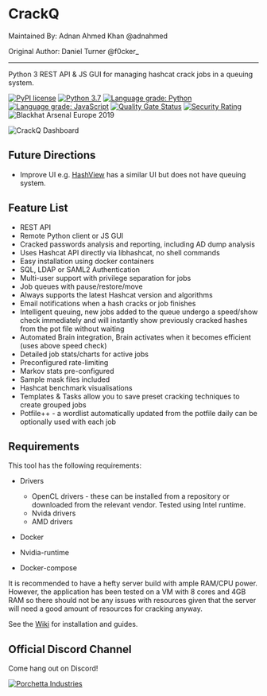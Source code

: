 CrackQ 
============

Maintained By: Adnan Ahmed Khan
@adnahmed

Original Author: Daniel Turner
@f0cker_

------------


Python 3 REST API & JS GUI for managing hashcat crack jobs in a queuing system.


[![PyPI license](https://img.shields.io/pypi/l/ansicolortags.svg)](https://pypi.python.org/pypi/ansicolortags/)
[![Python 3.7](https://img.shields.io/badge/python-3.6+-blue.svg)](https://www.python.org/downloads/release/python-370/)
[![Language grade: Python](https://img.shields.io/lgtm/grade/python/g/f0cker/crackq.svg?logo=lgtm&logoWidth=18)](https://lgtm.com/projects/g/f0cker/crackq/context:python)
[![Language grade: JavaScript](https://img.shields.io/lgtm/grade/javascript/g/f0cker/crackq.svg?logo=lgtm&logoWidth=18)](https://lgtm.com/projects/g/f0cker/crackq/context:javascript)
[![Quality Gate Status](https://sonarcloud.io/api/project_badges/measure?project=f0cker_crackq&metric=alert_status)](https://sonarcloud.io/api/project_badges/measure?project=f0cker_crackq&metric=alert_status)
[![Security Rating](https://sonarcloud.io/api/project_badges/measure?project=f0cker_crackq&metric=security_rating)](https://sonarcloud.io/dashboard?id=f0cker_crackq)
![Blackhat Arsenal Europe 2019](https://img.shields.io/badge/Black%20Hat%20Arsenal-Europe%202019-blue.svg)



![CrackQ Dashboard](docs/crackq_dash.jpg)

Future Directions
----------------
* Improve UI e.g. [HashView](https://github.com/hashview/hashview) has a similar UI but does not have queuing system.

Feature List
------------

* REST API
* Remote Python client or JS GUI
* Cracked passwords analysis and reporting, including AD dump analysis
* Uses Hashcat API directly via libhashcat, no shell commands
* Easy installation using docker containers
* SQL, LDAP or SAML2 Authentication
* Multi-user support with privilege separation for jobs
* Job queues with pause/restore/move
* Always supports the latest Hashcat version and algorithms
* Email notifications when a hash cracks or job finishes
* Intelligent queuing, new jobs added to the queue undergo a speed/show check immediately and will instantly show previously cracked hashes from the pot file without waiting
* Automated Brain integration, Brain activates when it becomes efficient (uses above speed check)
* Detailed job stats/charts for active jobs
* Preconfigured rate-limiting
* Markov stats pre-configured
* Sample mask files included
* Hashcat benchmark visualisations
* Templates & Tasks allow you to save preset cracking techniques to create grouped jobs
* Potfile++ - a wordlist automatically updated from the potfile daily can be optionally used with each job


Requirements
------------

This tool has the following requirements:

* Drivers
	* OpenCL drivers - these can be installed from a repository or downloaded from the relevant vendor. Tested using Intel runtime.
	* Nvida drivers
	* AMD drivers

* Docker

* Nvidia-runtime

* Docker-compose

It is recommended to have a hefty server build with ample RAM/CPU power. However, the application has been tested on a VM with 8 cores and 4GB RAM so there should not be any issues with resources given that the server will need a good amount of resources for cracking anyway.

See the [Wiki](https://github.com/f0cker/crackq/wiki) for installation and guides.


## Official Discord Channel

Come hang out on Discord!

[![Porchetta Industries](https://discordapp.com/api/guilds/736724457258745996/widget.png?style=banner3)](https://discord.gg/fSxjtt8VZs)
